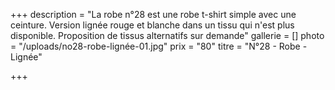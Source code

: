 +++
description = "La robe n°28 est une robe t-shirt simple avec une ceinture. Version lignée rouge et blanche dans un tissu qui n'est plus disponible. Proposition de tissus alternatifs sur demande"
gallerie = []
photo = "/uploads/no28-robe-lignée-01.jpg"
prix = "80"
titre = "N°28 - Robe - Lignée"

+++
